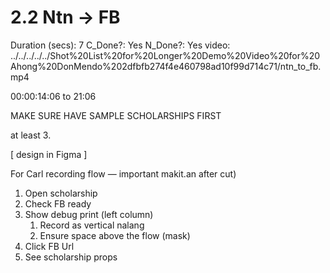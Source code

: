 # 2.2 Ntn → FB

Duration (secs): 7
C_Done?: Yes
N_Done?: Yes
video: ../../../../../Shot%20List%20for%20Longer%20Demo%20Video%20for%20Ahong%20DonMendo%202dfbfb274f4e460798ad10f99d714c71/ntn_to_fb.mp4

00:00:14:06 to 21:06

MAKE SURE HAVE SAMPLE SCHOLARSHIPS FIRST

at least 3.

[ design in Figma ]

For Carl recording flow — important makit.an after cut)

1. Open scholarship
2. Check FB ready
3. Show debug print (left column)
    1. Record as vertical nalang
    2. Ensure space above the flow (mask)
4. Click FB Url
5. See scholarship props